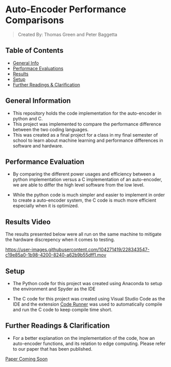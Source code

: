 # Auto-Encoder Performance Comparisons
> Created By: Thomas Green and Peter Baggetta

## Table of Contents
* [General Info](#general-information)
* [Performace Evaluations](#performance-evaluations)
* [Results](#results-video)
* [Setup](#setup)
* [Further Readings & Clarification](#further-readings-&-clarification)

## General Information
- This repository holds the code implementation for the auto-encoder in python and C.
- This project was implemented to compare the performance difference between the two coding languages. 
- This was created as a final project for a class in my final semester of school to learn about machine learning and performance differences in software and hardware.

## Performance Evaluation
- By comparing the different power usages and efficiency between a python implementation versus a C implementation of an auto-encoder, we are able to differ the high level software from the low level.

- While the python code is much simpler and easier to implement in order to create a auto-encoder system, the C code is much more efficient especially when it is optimized.

## Results Video
The results presented below were all run on the same machine to mitigate the hardware discrepency when it comes to testing.


https://user-images.githubusercontent.com/104271419/228343547-c19e85a0-1b98-4200-8240-a62b9b55dff1.mov

## Setup
- The Python code for this project was created using Anaconda to setup the environment and Spyder as the IDE

- The C code for this project was created using Visual Studio Code as the IDE and the extension [Code Runner](https://github.com/formulahendry/vscode-code-runner) was used to automatically compile and run the C code to keep compile time short.

## Further Readings & Clarification
- For a better explanation on the implementation of the code, how an auto-encoder functions, and its relation to edge computing. Please refer to our paper that has been published.

[Paper Coming Soon]()
